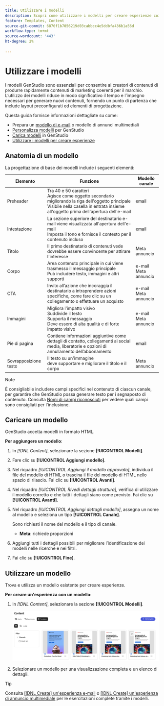 ```yaml
---
title: Utilizzare i modelli
description: Scopri come utilizzare i modelli per creare esperienze coinvolgenti in GenStudio.
feature: Templates, Content
source-git-commit: 6870f1b7056219d03cabbcc4e5ddbfa436b1a56d
workflow-type: tm+mt
source-wordcount: '443'
ht-degree: 2%

---
```



# Utilizzare i modelli

I modelli GenStudio sono essenziali per consentire ai creatori di contenuti di produrre rapidamente contenuti di marketing coerenti per il marchio. L’utilizzo dei modelli riduce in modo significativo il tempo e l’impegno necessari per generare nuovi contenuti, fornendo un punto di partenza che include layout preconfigurati ed elementi di progettazione.

Questa guida fornisce informazioni dettagliate su come:

* Prepara un [modello di e-mail](email-template.md) o modello di annunci multimediali
* [Personalizza modelli](customize-template.md) per GenStudio
* [Carica modelli](#upload-a-template) in GenStudio
* [Utilizzare i modelli per creare esperienze](#use-a-template)

## Anatomia di un modello

La progettazione di base dei modelli include i seguenti elementi:

| Elemento | Funzione | Modello canale |
| ------------ | ---------------------- | -------------------- |
| Preheader | Tra 40 e 50 caratteri <br>Agisce come oggetto secondario migliorando la riga dell&#39;oggetto principale <br>Visibile nella casella in entrata insieme all&#39;oggetto prima dell&#39;apertura dell&#39;e-mail | email |
| Intestazione | La sezione superiore del destinatario e-mail viene visualizzata all&#39;apertura dell&#39;e-mail <br>Imposta il tono e fornisce il contesto per il contenuto incluso | email |
| Titolo | Il primo destinatario di contenuti vede <br> dovrebbe essere convincente per attirare l&#39;interesse | Meta annuncio |
| Corpo | Area contenuto principale in cui viene trasmesso il messaggio principale <br>Può includere testo, immagini e altri supporti | e-mail<br>Meta annuncio |
| CTA | Invito all’azione che incoraggia il destinatario a intraprendere azioni specifiche, come fare clic su un collegamento o effettuare un acquisto | e-mail<br>Meta annuncio |
| Immagini | Migliora l&#39;impatto visivo <br>Suddivide il testo <br>Supporta il messaggio <br>Deve essere di alta qualità e di forte impatto visivo | e-mail<br>Meta annuncio |
| Piè di pagina | Contiene informazioni aggiuntive come dettagli di contatto, collegamenti ai social media, liberatorie e opzioni di annullamento dell’abbonamento | email |
| Sovrapposizione testo | Il testo su un&#39;immagine <br> deve supportare e migliorare il titolo e il corpo | Meta annuncio |

>[!NOTE]
> 
>È consigliabile includere campi specifici nel contenuto di ciascun canale, per garantire che GenStudio possa generare testo per i segnaposto di contenuto. Consulta [Nomi di campi riconosciuti](customize-template.md#recognized-field-names) per vedere quali campi sono consigliati per l&#39;inclusione.

## Caricare un modello

GenStudio accetta modelli in formato HTML.

**Per aggiungere un modello**:

1. In _[!DNL Content]_, selezionare la sezione **[!UICONTROL Modelli]**.

1. Fare clic su **[!UICONTROL Aggiungi modello]**.

1. Nel riquadro _[!UICONTROL Aggiungi il modello approvato]_, individua il file del modello di HTML o trascina il file del modello di HTML nello spazio di rilascio. Fai clic su **[!UICONTROL Avanti]**.

1. Nel riquadro _[!UICONTROL Rivedi dettagli struttura]_, verifica di utilizzare il modello corretto e che tutti i dettagli siano come previsto. Fai clic su **[!UICONTROL Avanti]**.

1. Nel riquadro _[!UICONTROL Aggiungi dettagli modello]_, assegna un nome al modello e seleziona un tipo **[!UICONTROL Canale]**.

   Sono richiesti il nome del modello e il tipo di canale.

   * **Meta**: richiede proporzioni
   <!-- **Display ads**: requires Dimensions -->

1. Aggiungi tutti i dettagli possibili per migliorare l’identificazione dei modelli nelle ricerche e nei filtri.

1. Fai clic su **[!UICONTROL Fine]**.

## Utilizzare un modello

Trova e utilizza un modello esistente per creare esperienze.

**Per creare un&#39;esperienza con un modello**:

1. In _[!DNL Content]_, selezionare la sezione **[!UICONTROL Modelli]**.

   ![Elenco modelli di contenuto](../../assets/content-templates.png)

1. Selezionare un modello per una visualizzazione completa e un elenco di dettagli.

>[!TIP]
>
>Consulta [[!DNL Create] un&#39;esperienza e-mail](/help/tutorials/create-email-experience.md) o [[!DNL Create] un&#39;esperienza di annuncio multimediale](/help/tutorials/create-meta-ad.md) per le esercitazioni complete tramite i modelli.

<!--  The create button in Content Template view does not work yet.
1. Click **[!UICONTROL Create Experience]** (paintbrush) from the upper right corner to use the template.
-->
